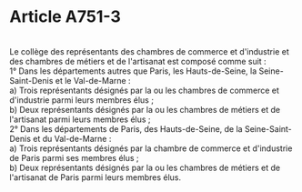 # Article A751-3

<p><br/>Le collège des représentants des chambres de commerce et d'industrie et des chambres de métiers et de l'artisanat est composé comme suit :<br/> 1° Dans les départements autres que Paris, les Hauts-de-Seine, la Seine-Saint-Denis et le Val-de-Marne :<br/> a) Trois représentants désignés par la ou les chambres de commerce et d'industrie parmi leurs membres élus ;<br/> b) Deux représentants désignés par la ou les chambres de métiers et de l'artisanat parmi leurs membres élus ;<br/> 2° Dans les départements de Paris, des Hauts-de-Seine, de la Seine-Saint-Denis et du Val-de-Marne :<br/> a) Trois représentants désignés par la chambre de commerce et d'industrie de Paris parmi ses membres élus ;<br/> b) Deux représentants désignés par la ou les chambres de métiers et de l'artisanat de Paris parmi leurs membres élus.</p>